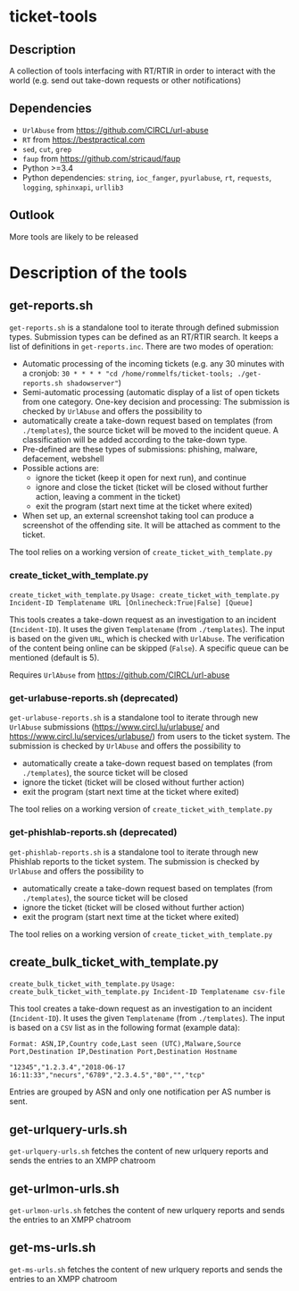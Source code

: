 # ticket-tools

## Description

A collection of tools interfacing with RT/RTIR in order to interact with the world (e.g. send out take-down requests or other notifications)

## Dependencies
- `UrlAbuse` from https://github.com/CIRCL/url-abuse
- `RT` from https://bestpractical.com
- `sed`, `cut`, `grep`
- `faup` from https://github.com/stricaud/faup
- Python >=3.4
- Python dependencies: `string`, `ioc_fanger`, `pyurlabuse`, `rt`, `requests`, `logging`, `sphinxapi`, `urllib3`

## Outlook
More tools are likely to be released

# Description of the tools

## get-reports.sh
`get-reports.sh` is a standalone tool to iterate through defined submission types. Submission types can be defined as an RT/RTIR search. It keeps a list of definitions in  `get-reports.inc`. There are two modes of operation:
- Automatic processing of the incoming tickets (e.g. any 30 minutes with a cronjob: `30 * * * * "cd /home/rommelfs/ticket-tools; ./get-reports.sh shadowserver"`)
- Semi-automatic processing (automatic display of a list of open tickets from one category. One-key decision and processing: 
The submission is checked by `UrlAbuse` and offers the possibility to 
- automatically create a take-down request based on templates (from `./templates`), the source ticket will be moved to the incident queue. A classification will be added according to the take-down type.
- Pre-defined are these types of submissions: phishing, malware, defacement, webshell
- Possible actions are:
  - ignore the ticket (keep it open for next run), and continue
  - ignore and close the ticket (ticket will be closed without further action, leaving a comment in the ticket)
  - exit the program (start next time at the ticket where exited)
- When set up, an external screenshot taking tool can produce a screenshot of the offending site. It will be attached as comment to the ticket.

The tool relies on a working version of `create_ticket_with_template.py`

### create_ticket_with_template.py

`create_ticket_with_template.py` 
`Usage: create_ticket_with_template.py Incident-ID Templatename URL [Onlinecheck:True|False] [Queue]`

This tools creates a take-down request as an investigation to an incident (`Incident-ID`). It uses the given `Templatename` (from `./templates`).
The input is based on the given `URL`, which is checked with `UrlAbuse`. The verification of the content being online can be skipped (`False`).
A specific queue can be mentioned (default is 5).

Requires `UrlAbuse` from https://github.com/CIRCL/url-abuse



### get-urlabuse-reports.sh (deprecated)
`get-urlabuse-reports.sh` is a standalone tool to iterate through new `UrlAbuse` submissions (https://www.circl.lu/urlabuse/ and https://www.circl.lu/services/urlabuse/) from users to the ticket system.
The submission is checked by `UrlAbuse` and offers the possibility to 
- automatically create a take-down request based on templates (from `./templates`), the source ticket will be closed
- ignore the ticket (ticket will be closed without further action)
- exit the program (start next time at the ticket where exited)

The tool relies on a working version of `create_ticket_with_template.py`

### get-phishlab-reports.sh (deprecated)
`get-phishlab-reports.sh` is a standalone tool to iterate through new Phishlab reports to the ticket system.
The submission is checked by `UrlAbuse` and offers the possibility to 
- automatically create a take-down request based on templates (from `./templates`), the source ticket will be closed
- ignore the ticket (ticket will be closed without further action)
- exit the program (start next time at the ticket where exited)

The tool relies on a working version of `create_ticket_with_template.py`

## create_bulk_ticket_with_template.py

`create_bulk_ticket_with_template.py`
`Usage: create_bulk_ticket_with_template.py Incident-ID Templatename csv-file`

This tool creates a take-down request as an investigation to an incident (`Incident-ID`). It uses the given `Templatename` (from `./templates`).
The input is based on a `CSV` list as in the following format (example data):
```
Format: ASN,IP,Country code,Last seen (UTC),Malware,Source Port,Destination IP,Destination Port,Destination Hostname

"12345","1.2.3.4","2018-06-17 16:11:33","necurs","6789","2.3.4.5","80","","tcp"
```
Entries are grouped by ASN and only one notification per AS number is sent.


## get-urlquery-urls.sh
`get-urlquery-urls.sh` fetches the content of new urlquery reports and sends the entries to an XMPP chatroom

## get-urlmon-urls.sh
`get-urlmon-urls.sh` fetches the content of new urlquery reports and sends the entries to an XMPP chatroom

## get-ms-urls.sh
`get-ms-urls.sh` fetches the content of new urlquery reports and sends the entries to an XMPP chatroom
